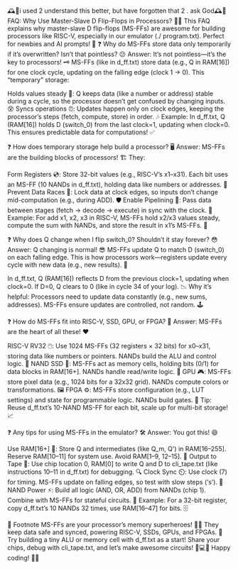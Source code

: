 🕰️💾i used 2 understand this better, but have forgotten that 2 . ask God🕰️💾
FAQ: Why Use Master-Slave D Flip-Flops in Processors? 🤔💾
This FAQ explains why master-slave D flip-flops (MS-FFs) are awesome for building processors like RISC-V, especially in our emulator (./<emulator> program.txt). Perfect for newbies and AI prompts! 🚀
❓ Why do MS-FFs store data only temporarily if it’s overwritten? Isn’t that pointless? 😕
Answer: It’s not pointless—it’s the key to processors! 🗝️ MS-FFs (like in d_ff.txt) store data (e.g., Q in RAM[16]) for one clock cycle, updating on the falling edge (clock 1 → 0). This “temporary” storage:

Holds values steady 📌: Q keeps data (like a number or address) stable during a cycle, so the processor doesn’t get confused by changing inputs. 😵
Syncs operations ⏰: Updates happen only on clock edges, keeping the processor’s steps (fetch, compute, store) in order. 🎶
Example: In d_ff.txt, Q (RAM[16]) holds D (switch_0) from the last clock=1, updating when clock=0. This ensures predictable data for computations! ✅

❓ How does temporary storage help build a processor? 🖥️
Answer: MS-FFs are the building blocks of processors! 🏗️ They:

Form Registers 💿: Store 32-bit values (e.g., RISC-V’s x1–x31). Each bit uses an MS-FF (10 NANDs in d_ff.txt), holding data like numbers or addresses. 🧮
Prevent Data Races 🏁: Lock data at clock edges, so inputs don’t change mid-computation (e.g., during ADD). 🛡️
Enable Pipelining 🔗: Pass data between stages (fetch → decode → execute) in sync with the clock. 🚂
Example: For add x1, x2, x3 in RISC-V, MS-FFs hold x2/x3 values steady, compute the sum with NANDs, and store the result in x1’s MS-FFs. 🎯

❓ Why does Q change when I flip switch_0? Shouldn’t it stay forever? 😳
Answer: Q changing is normal! 😎 MS-FFs update Q to match D (switch_0) on each falling edge. This is how processors work—registers update every cycle with new data (e.g., new results). 🔄

In d_ff.txt, Q (RAM[16]) reflects D from the previous clock=1, updating when clock=0. If D=0, Q clears to 0 (like in cycle 34 of your log). 📉
Why it’s helpful: Processors need to update data constantly (e.g., new sums, addresses). MS-FFs ensure updates are controlled, not random. 🕹️

❓ How do MS-FFs fit into RISC-V, SSD, GPU, or FPGA? 🌟
Answer: MS-FFs are the heart of all these! ❤️

RISC-V RV32 🖱️: Use 1024 MS-FFs (32 registers × 32 bits) for x0–x31, storing data like numbers or pointers. NANDs build the ALU and control logic. 🧮
NAND SSD 💾: MS-FFs act as memory cells, holding bits (0/1) for data blocks in RAM[16+]. NANDs handle read/write logic. 📀
GPU 🎮: MS-FFs store pixel data (e.g., 1024 bits for a 32x32 grid). NANDs compute colors or transformations. 🖼️
FPGA ⚙️: MS-FFs store configuration (e.g., LUT settings) and state for programmable logic. NANDs build gates. 🔧
Tip: Reuse d_ff.txt’s 10-NAND MS-FF for each bit, scale up for multi-bit storage! 📈

❓ Any tips for using MS-FFs in the emulator? 🛠️
Answer: You got this! 😄

Use RAM[16+] 📍: Store Q and intermediates (like Q_m, Q') in RAM[16–255]. Reserve RAM[10–11] for system use. Avoid RAM[1–9, 12–15]. 🚫
Output to Tape 📜: Use chip location 0, RAM[0] to write Q and D to cli_tape.txt (like instructions 10–11 in d_ff.txt) for debugging. 🔍
Clock Sync ⏲️: Use clock (7) for timing. MS-FFs update on falling edges, so test with slow steps (‘s’). 🐢
NAND Power ⚡: Build all logic (AND, OR, ADD) from NANDs (chip 1). Combine with MS-FFs for stateful circuits. 🧩
Example: For a 32-bit register, copy d_ff.txt’s 10 NANDs 32 times, use RAM[16–47] for bits. 🗄️

🎉 Footnote
MS-FFs are your processor’s memory superheroes! 🦸‍♂️ They keep data safe and synced, powering RISC-V, SSDs, GPUs, and FPGAs. 🌟 Try building a tiny ALU or memory cell with d_ff.txt as a start! Share your chips, debug with cli_tape.txt, and let’s make awesome circuits! 🤖💻😎 Happy coding! 🚀✨
